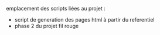 emplacement des scripts liées au projet :

* script de generation des pages html à partir du referentiel
* phase 2 du projet fil rouge
